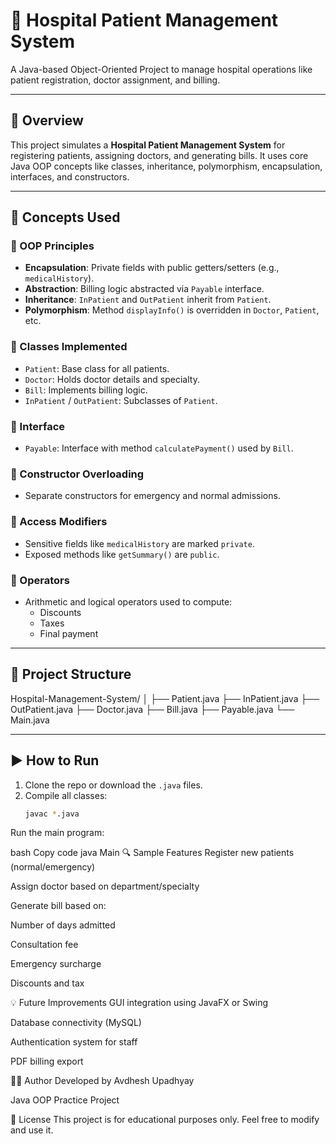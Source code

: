 # 🏥 Hospital Patient Management System

A Java-based Object-Oriented Project to manage hospital operations like patient registration, doctor assignment, and billing.

---

## 📘 Overview

This project simulates a **Hospital Patient Management System** for registering patients, assigning doctors, and generating bills. It uses core Java OOP concepts like classes, inheritance, polymorphism, encapsulation, interfaces, and constructors.

---

## 🧠 Concepts Used

### 🔹 OOP Principles
- **Encapsulation**: Private fields with public getters/setters (e.g., `medicalHistory`).
- **Abstraction**: Billing logic abstracted via `Payable` interface.
- **Inheritance**: `InPatient` and `OutPatient` inherit from `Patient`.
- **Polymorphism**: Method `displayInfo()` is overridden in `Doctor`, `Patient`, etc.

### 🔹 Classes Implemented
- `Patient`: Base class for all patients.
- `Doctor`: Holds doctor details and specialty.
- `Bill`: Implements billing logic.
- `InPatient` / `OutPatient`: Subclasses of `Patient`.

### 🔹 Interface
- `Payable`: Interface with method `calculatePayment()` used by `Bill`.

### 🔹 Constructor Overloading
- Separate constructors for emergency and normal admissions.

### 🔹 Access Modifiers
- Sensitive fields like `medicalHistory` are marked `private`.
- Exposed methods like `getSummary()` are `public`.

### 🔹 Operators
- Arithmetic and logical operators used to compute:
  - Discounts
  - Taxes
  - Final payment

---

## 📂 Project Structure

Hospital-Management-System/
│
├── Patient.java
├── InPatient.java
├── OutPatient.java
├── Doctor.java
├── Bill.java
├── Payable.java
└── Main.java



---

## ▶️ How to Run

1. Clone the repo or download the `.java` files.
2. Compile all classes:
   ```bash
   javac *.java
Run the main program:

bash
Copy code
java Main
🔍 Sample Features
Register new patients (normal/emergency)

Assign doctor based on department/specialty

Generate bill based on:

Number of days admitted

Consultation fee

Emergency surcharge

Discounts and tax

💡 Future Improvements
GUI integration using JavaFX or Swing

Database connectivity (MySQL)

Authentication system for staff

PDF billing export

👨‍💻 Author
Developed by Avdhesh Upadhyay

Java OOP Practice Project

📜 License
This project is for educational purposes only. Feel free to modify and use it.
